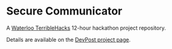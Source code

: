 # Secure Communicator #

A [Waterloo TerribleHacks](http://terriblehackw16.devpost.com) 12-hour hackathon project repository.

Details are available on the [DevPost project page](http://devpost.com/software/secure-communicator).